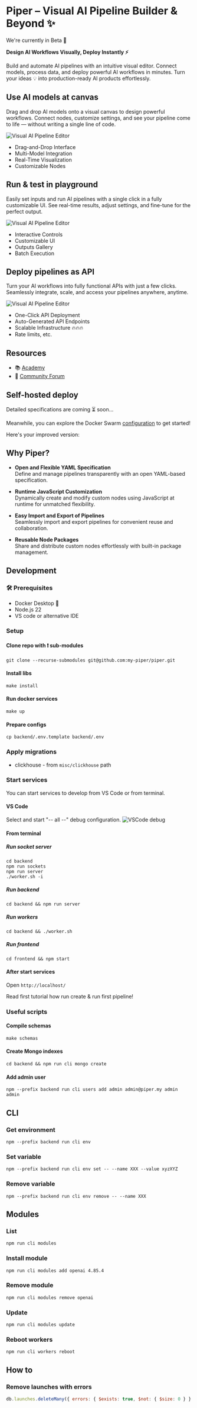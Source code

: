 # Piper – Visual AI Pipeline Builder & Beyond ✨

We're currently in Beta 🧪

**Design AI Workflows Visually, Deploy Instantly ⚡**

Build and automate AI pipelines with an intuitive visual editor.
Connect models, process data, and deploy powerful AI workflows in minutes.
Turn your ideas 💡 into production-ready AI products effortlessly.

## Use AI models at canvas

Drag and drop AI models onto a visual canvas to design powerful workflows. Connect nodes, customize settings, and see your pipeline come to life — without writing a single line of code.

![Visual AI Pipeline Editor](./assets/canvas.webp)

- Drag-and-Drop Interface
- Multi-Model Integration
- Real-Time Visualization
- Customizable Nodes

## Run & test in playground

Easily set inputs and run AI pipelines with a single click in a fully customizable UI. See real-time results, adjust settings, and fine-tune for the perfect output.

![Visual AI Pipeline Editor](./assets/playground.webp)

- Interactive Controls
- Customizable UI
- Outputs Gallery
- Batch Execution

## Deploy pipelines as API

Turn your AI workflows into fully functional APIs with just a few clicks. Seamlessly integrate, scale, and access your pipelines anywhere, anytime.

![Visual AI Pipeline Editor](./assets/api.webp)

- One-Click API Deployment
- Auto-Generated API Endpoints
- Scalable Infrastructure 🔥🔥🔥
- Rate limits, etc.

## Resources

- 📚 [Academy](https://huggingface.co/spaces/PiperMy/Academy)
- 👥 [Community Forum](https://github.com/my-piper/piper/discussions)

## Self-hosted deploy

Detailed specifications are coming ⏳ soon...

Meanwhile, you can explore the Docker Swarm [configuration](https://github.com/my-piper/piper-swarm) to get started!

Here's your improved version:

## Why Piper?

- **Open and Flexible YAML Specification**  
  Define and manage pipelines transparently with an open YAML-based specification.

- **Runtime JavaScript Customization**  
  Dynamically create and modify custom nodes using JavaScript at runtime for unmatched flexibility.

- **Easy Import and Export of Pipelines**  
  Seamlessly import and export pipelines for convenient reuse and collaboration.

- **Reusable Node Packages**  
  Share and distribute custom nodes effortlessly with built-in package management.

## Development

### 🛠️ Prerequisites

- Docker Desktop 🐳
- Node.js 22
- VS code or alternative IDE

### Setup

#### Clone repo with ❗️ sub-modules

```shell
git clone --recurse-submodules git@github.com:my-piper/piper.git
```

#### Install libs

```shell
make install
```

#### Run docker services

```shell
make up
```

#### Prepare configs

```shell
cp backend/.env.template backend/.env
```

### Apply migrations

- clickhouse - from `misc/clickhouse` path

### Start services

You can start services to develop from VS Code or from terminal.

#### VS Code

Select and start "-- all --" debug configuration.
![VSCode debug](./assets/vscode-debug.webp)

#### From terminal

##### Run socket server

```shell
cd backend
npm run sockets
npm run server
./worker.sh -i
```

##### Run backend

```shell
cd backend && npm run server
```

##### Run workers

```shell
cd backend && ./worker.sh
```

##### Run frontend

```shell
cd frontend && npm start
```

#### After start services

Open `http://localhost/`

Read first tutorial how run create & run first pipeline!

### Useful scripts

#### Compile schemas

```shell
make schemas
```

#### Create Mongo indexes

```shell
cd backend && npm run cli mongo create
```

#### Add admin user

```shell
npm --prefix backend run cli users add admin admin@piper.my admin admin
```

## CLI

### Get environment

```shell
npm --prefix backend run cli env
```

### Set variable

```shell
npm --prefix backend run cli env set -- --name XXX --value xyzXYZ
```

### Remove variable

```shell
npm --prefix backend run cli env remove -- --name XXX
```

## Modules

### List

```shell
npm run cli modules
```

### Install module

```shell
npm run cli modules add openai 4.85.4
```

### Remove module

```shell
npm run cli modules remove openai
```

### Update

```shell
npm run cli modules update
```

### Reboot workers

```shell
npm run cli workers reboot
```

## How to

### Remove launches with errors

```js
db.launches.deleteMany({ errors: { $exists: true, $not: { $size: 0 } } });
```
